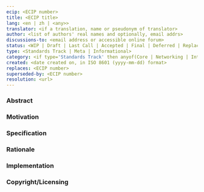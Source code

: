 ```yaml
---
ecip: <ECIP number>
title: <ECIP title>
lang: <en | zh | <any>>
translator: <if a translation, name or pseudonym of translator>
author: <list of authors' real names and optionally, email addrs>
discussions-to: <email address or accessible online forum>
status: <WIP | Draft | Last Call | Accepted | Final | Deferred | Replaced | Rejected | Withdrawn | Active>
type: <Standards Track | Meta | Informational>
category: <if type='Standards Track' then anyof(Core | Networking | Interface | ECBP)>
created: <date created on, in ISO 8601 (yyyy-mm-dd) format>
replaces: <ECIP number>
superseded-by: <ECIP number>
resolution: <url>
---
```


### Abstract

### Motivation

### Specification

### Rationale

### Implementation

### Copyright/Licensing

